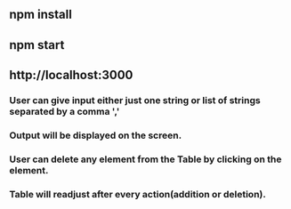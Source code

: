
## npm install

## npm start

## http://localhost:3000

### User can give input either just one string or list of strings separated by a comma ','

### Output will be displayed on the screen.

### User can delete any element from the Table by clicking on the element.

### Table will readjust after every action(addition or deletion).




